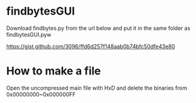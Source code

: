 # findbytesGUI
Download findbytes.py from the url below and put it in the same folder as findbytesGUI.pyw

https://gist.github.com/3096/ffd6d257f148aab0b74bfc50dfe43e80

# How to make a file
Open the uncompressed main file with HxD and delete the binaries from 0x00000000~0x000000FF
